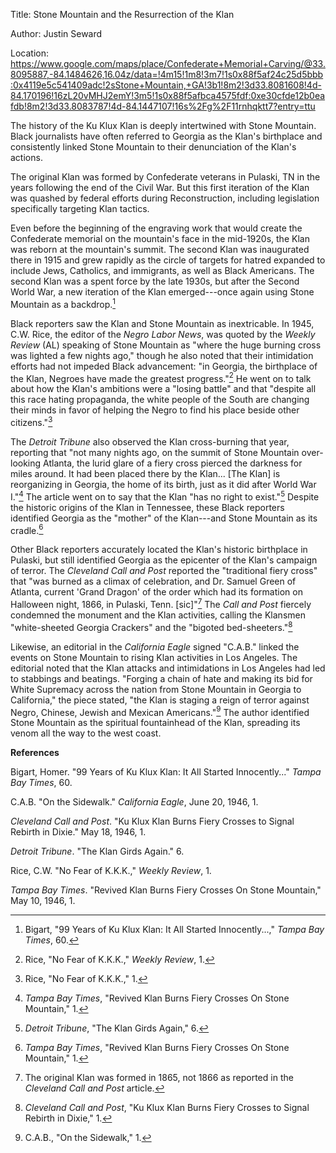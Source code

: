 Title: Stone Mountain and the Resurrection of the Klan

Author: Justin Seward

Location:
<https://www.google.com/maps/place/Confederate+Memorial+Carving/@33.8095887,-84.1484626,16.04z/data=!4m15!1m8!3m7!1s0x88f5af24c25d5bbb:0x4119e5c541409adc!2sStone+Mountain,+GA!3b1!8m2!3d33.8081608!4d-84.170196!16zL20vMHJ2emY!3m5!1s0x88f5afbca4575fdf:0xe30cfde12b0eafdb!8m2!3d33.8083787!4d-84.1447107!16s%2Fg%2F11rnhqktt7?entry=ttu>

The history of the Ku Klux Klan is deeply intertwined with Stone
Mountain. Black journalists have often referred to Georgia as the Klan's
birthplace and consistently linked Stone Mountain to their denunciation
of the Klan's actions.

The original Klan was formed by Confederate veterans in Pulaski, TN in
the years following the end of the Civil War. But this first iteration
of the Klan was quashed by federal efforts during Reconstruction,
including legislation specifically targeting Klan tactics.

Even before the beginning of the engraving work that would create the
Confederate memorial on the mountain's face in the mid-1920s, the Klan
was reborn at the mountain's summit. The second Klan was inaugurated
there in 1915 and grew rapidly as the circle of targets for hatred
expanded to include Jews, Catholics, and immigrants, as well as Black
Americans. The second Klan was a spent force by the late 1930s, but
after the Second World War, a new iteration of the Klan emerged---once
again using Stone Mountain as a backdrop.[^1]

Black reporters saw the Klan and Stone Mountain as inextricable. In
1945, C.W. Rice, the editor of the *Negro Labor News*, was quoted by the
*Weekly Review* (AL) speaking of Stone Mountain as "where the huge
burning cross was lighted a few nights ago," though he also noted that
their intimidation efforts had not impeded Black advancement: "in
Georgia, the birthplace of the Klan, Negroes have made the greatest
progress."[^2] He went on to talk about how the Klan's ambitions were a
"losing battle" and that "despite all this race hating propaganda, the
white people of the South are changing their minds in favor of helping
the Negro to find his place beside other citizens."[^3]

The *Detroit Tribune* also observed the Klan cross-burning that year,
reporting that "not many nights ago, on the summit of Stone Mountain
over-looking Atlanta, the lurid glare of a fiery cross pierced the
darkness for miles around. It had been placed there by the Klan... \[The
Klan\] is reorganizing in Georgia, the home of its birth, just as it did
after World War I."[^4] The article went on to say that the Klan "has no
right to exist."[^5] Despite the historic origins of the Klan in
Tennessee, these Black reporters identified Georgia as the "mother" of
the Klan---and Stone Mountain as its cradle.[^6]

Other Black reporters accurately located the Klan's historic birthplace
in Pulaski, but still identified Georgia as the epicenter of the Klan's
campaign of terror. The *Cleveland Call and Post* reported the
"traditional fiery cross" that "was burned as a climax of celebration,
and Dr. Samuel Green of Atlanta, current 'Grand Dragon' of the order
which had its formation on Halloween night, 1866, in Pulaski, Tenn.
\[sic\]"[^7] The *Call and Post* fiercely condemned the monument and the
Klan activities, calling the Klansmen "white-sheeted Georgia Crackers"
and the "bigoted bed-sheeters."[^8]

Likewise, an editorial in the *California Eagle* signed "C.A.B." linked
the events on Stone Mountain to rising Klan activities in Los Angeles.
The editorial noted that the Klan attacks and intimidations in Los
Angeles had led to stabbings and beatings. "Forging a chain of hate and
making its bid for White Supremacy across the nation from Stone Mountain
in Georgia to California," the piece stated, "the Klan is staging a
reign of terror against Negro, Chinese, Jewish and Mexican
Americans."[^9] The author identified Stone Mountain as the spiritual
fountainhead of the Klan, spreading its venom all the way to the west
coast.

**References**

Bigart, Homer. "99 Years of Ku Klux Klan: It All Started Innocently..."
*Tampa Bay Times*, 60.

C.A.B. "On the Sidewalk." *California Eagle*, June 20, 1946, 1.

*Cleveland Call and Post*. "Ku Klux Klan Burns Fiery Crosses to Signal
Rebirth in Dixie." May 18, 1946, 1.

*Detroit Tribune*. "The Klan Girds Again." 6.

Rice, C.W. "No Fear of K.K.K.," *Weekly Review*, 1.

*Tampa Bay Times*. "Revived Klan Burns Fiery Crosses On Stone Mountain,"
May 10, 1946, 1.

[^1]: Bigart, "99 Years of Ku Klux Klan: It All Started Innocently...,"
    *Tampa Bay Times*, 60.

[^2]: Rice, "No Fear of K.K.K.," *Weekly Review*, 1.

[^3]: Rice, "No Fear of K.K.K.," 1.

[^4]: *Tampa Bay Times*, "Revived Klan Burns Fiery Crosses On Stone
    Mountain," 1.

[^5]: *Detroit Tribune*, "The Klan Girds Again," 6.

[^6]: *Tampa Bay Times*, "Revived Klan Burns Fiery Crosses On Stone
    Mountain," 1.

[^7]: The original Klan was formed in 1865, not 1866 as reported in the
    *Cleveland Call and Post* article.

[^8]: *Cleveland Call and Post*, "Ku Klux Klan Burns Fiery Crosses to
    Signal Rebirth in Dixie," 1.

[^9]: C.A.B., "On the Sidewalk," 1.
